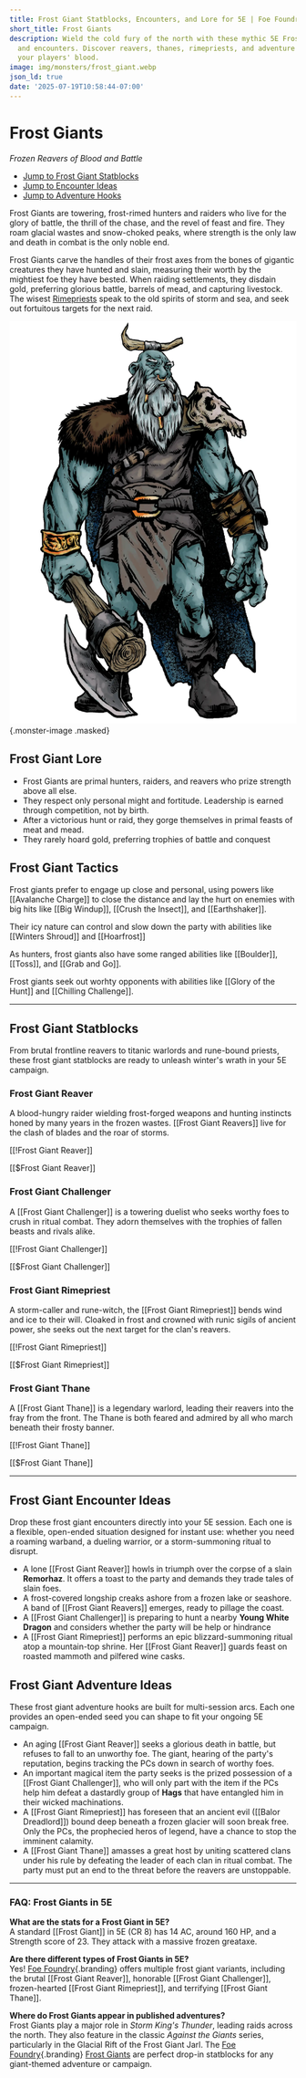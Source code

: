 ```yaml
---
title: Frost Giant Statblocks, Encounters, and Lore for 5E | Foe Foundry
short_title: Frost Giants
description: Wield the cold fury of the north with these mythic 5E Frost Giant statblocks
  and encounters. Discover reavers, thanes, rimepriests, and adventure hooks to freeze
  your players' blood.
image: img/monsters/frost_giant.webp
json_ld: true
date: '2025-07-19T10:58:44-07:00'
---
```

# Frost Giants

*Frozen Reavers of Blood and Battle*

- [Jump to Frost Giant Statblocks](#frost-giant-statblocks)
- [Jump to Encounter Ideas](#frost-giant-encounter-ideas)
- [Jump to Adventure Hooks](#frost-giant-adventure-ideas)

Frost Giants are towering, frost-rimed hunters and raiders who live for the glory of battle, the thrill of the chase, and the revel of feast and fire. They roam glacial wastes and snow-choked peaks, where strength is the only law and death in combat is the only noble end.

Frost Giants carve the handles of their frost axes from the bones of gigantic creatures they have hunted and slain, measuring their worth by the mightiest foe they have bested. When raiding settlements, they disdain gold, preferring glorious battle, barrels of mead, and capturing livestock. The wisest [Rimepriests](#frost-giant-rimepriest) speak to the old spirits of storm and sea, and seek out fortuitous targets for the next raid.

![Frost Giant charging into battle with frost-covered axe and ragged furs](../img/monsters/frost-giant.webp){.monster-image .masked}

## Frost Giant Lore

- Frost Giants are primal hunters, raiders, and reavers who prize strength above all else.
- They respect only personal might and fortitude. Leadership is earned through competition, not by birth.
- After a victorious hunt or raid, they gorge themselves in primal feasts of meat and mead.
- They rarely hoard gold, preferring trophies of battle and conquest

## Frost Giant Tactics

Frost giants prefer to engage up close and personal, using powers like [[Avalanche Charge]] to close the distance and lay the hurt on enemies with big hits like [[Big Windup]], [[Crush the Insect]], and [[Earthshaker]].  

Their icy nature can control and slow down the party with abilities like [[Winters Shroud]] and [[Hoarfrost]]

As hunters, frost giants also have some ranged abilities like [[Boulder]], [[Toss]], and [[Grab and Go]].

Frost giants seek out worhty opponents with abilities like [[Glory of the Hunt]] and [[Chilling Challenge]].

---

## Frost Giant Statblocks

From brutal frontline reavers to titanic warlords and rune-bound priests, these frost giant statblocks are ready to unleash winter's wrath in your 5E campaign.

### Frost Giant Reaver

A blood-hungry raider wielding frost-forged weapons and hunting instincts honed by many years in the frozen wastes. [[Frost Giant Reavers]] live for the clash of blades and the roar of storms.

[[!Frost Giant Reaver]]

[[$Frost Giant Reaver]]

### Frost Giant Challenger

A [[Frost Giant Challenger]] is a towering duelist who seeks worthy foes to crush in ritual combat. They adorn themselves with the trophies of fallen beasts and rivals alike.

[[!Frost Giant Challenger]]

[[$Frost Giant Challenger]]

### Frost Giant Rimepriest

A storm-caller and rune-witch, the [[Frost Giant Rimepriest]] bends wind and ice to their will. Cloaked in frost and crowned with runic sigils of ancient power, she seeks out the next target for the clan's reavers.

[[!Frost Giant Rimepriest]]

[[$Frost Giant Rimepriest]]

### Frost Giant Thane

A [[Frost Giant Thane]] is a legendary warlord, leading their reavers into the fray from the front. The Thane is both feared and admired by all who march beneath their frosty banner.

[[!Frost Giant Thane]]

[[$Frost Giant Thane]]

---

## Frost Giant Encounter Ideas

Drop these frost giant encounters directly into your 5E session. Each one is a flexible, open-ended situation designed for instant use: whether you need a roaming warband, a dueling warrior, or a storm-summoning ritual to disrupt.

- A lone [[Frost Giant Reaver]] howls in triumph over the corpse of a slain **Remorhaz**. It offers a toast to the party and demands they trade tales of slain foes.
- A frost-covered longship creaks ashore from a frozen lake or seashore. A band of [[Frost Giant Reavers]] emerges, ready to pillage the coast.
- A [[Frost Giant Challenger]] is preparing to hunt a nearby **Young White Dragon** and considers whether the party will be help or hindrance
- A [[Frost Giant Rimepriest]] performs an epic blizzard-summoning ritual atop a mountain-top shrine. Her [[Frost Giant Reaver]] guards feast on roasted mammoth and pilfered wine casks.

## Frost Giant Adventure Ideas

These frost giant adventure hooks are built for multi-session arcs. Each one provides an open-ended seed you can shape to fit your ongoing 5E campaign.

- An aging [[Frost Giant Reaver]] seeks a glorious death in battle, but refuses to fall to an unworthy foe. The giant, hearing of the party's reputation, begins tracking the PCs down in search of worthy foes.
- An important magical item the party seeks is the prized possession of a [[Frost Giant Challenger]], who will only part with the item if the PCs help him defeat a dastardly group of **Hags** that have entangled him in their wicked machinations.
- A [[Frost Giant Rimepriest]] has foreseen that an ancient evil ([[Balor Dreadlord]]) bound deep beneath a frozen glacier will soon break free. Only the PCs, the prophecied heros of legend, have a chance to stop the imminent calamity.
- A [[Frost Giant Thane]] amasses a great host by uniting scattered clans under his rule by defeating the leader of each clan in ritual combat. The party must put an end to the threat before the reavers are unstoppable.

---

### FAQ: Frost Giants in 5E

**What are the stats for a Frost Giant in 5E?**  
A standard [[Frost Giant]] in 5E (CR 8) has 14 AC, around 160 HP, and a Strength score of 23. They attack with a massive frozen greataxe.

**Are there different types of Frost Giants in 5E?**  
Yes! [Foe Foundry](../index.md){.branding} offers multiple frost giant variants, including the brutal [[Frost Giant Reaver]], honorable [[Frost Giant Challenger]], frozen-hearted [[Frost Giant Rimepriest]], and terrifying [[Frost Giant Thane]].

**Where do Frost Giants appear in published adventures?**  
Frost Giants play a major role in *Storm King's Thunder*, leading raids across the north. They also feature in the classic *Against the Giants* series, particularly in the Glacial Rift of the Frost Giant Jarl. The [Foe Foundry](../index.md){.branding} [Frost Giants](#frost-giant-statblocks) are perfect drop-in statblocks for any giant-themed adventure or campaign.